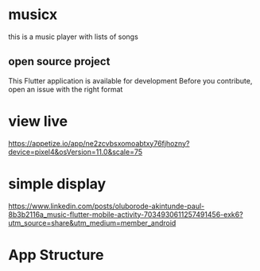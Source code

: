 # musicx

this is a music player with lists of songs

## open source project
This  Flutter application is available for development 
Before you contribute, open an issue with the right format 

# view live

https://appetize.io/app/ne2zcvbsxomoabtxy76fjhozny?device=pixel4&osVersion=11.0&scale=75

# simple display
https://www.linkedin.com/posts/oluborode-akintunde-paul-8b3b2116a_music-flutter-mobile-activity-7034930611257491456-exk6?utm_source=share&utm_medium=member_android
# App Structure
